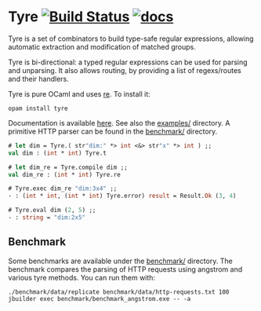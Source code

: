 # Tyre [![Build Status](https://travis-ci.org/Drup/tyre.svg?branch=master)](https://travis-ci.org/Drup/tyre) [![docs](https://img.shields.io/badge/doc-online-blue.svg)][doc]

Tyre is a set of combinators to build type-safe regular expressions, allowing automatic extraction and modification of matched groups.

Tyre is bi-directional: a typed regular expressions can be used for parsing and unparsing. It also allows routing, by providing a list of regexs/routes and their handlers.

Tyre is pure OCaml and uses [re][]. To install it:

```
opam install tyre
```

Documentation is available [here][doc]. See also the [examples/](examples/) directory.
A primitive HTTP parser can be found in the [benchmark/](benchmark/) directory.

[re]: https://github.com/ocaml/ocaml-re
[doc]: https://drup.github.io/tyre/dev/Tyre.html

```ocaml
# let dim = Tyre.( str"dim:" *> int <&> str"x" *> int ) ;;
val dim : (int * int) Tyre.t

# let dim_re = Tyre.compile dim ;;
val dim_re : (int * int) Tyre.re

# Tyre.exec dim_re "dim:3x4" ;;
- : (int * int, (int * int) Tyre.error) result = Result.Ok (3, 4)

# Tyre.eval dim (2, 5) ;;
- : string = "dim:2x5"
```

## Benchmark 

Some benchmarks are available under the [benchmark/](benchmark/) directory. 
The benchmark compares the parsing of HTTP requests using angstrom and various
tyre methods.
You can run them with:
```
./benchmark/data/replicate benchmark/data/http-requests.txt 100
jbuilder exec benchmark/benchmark_angstrom.exe -- -a
```
